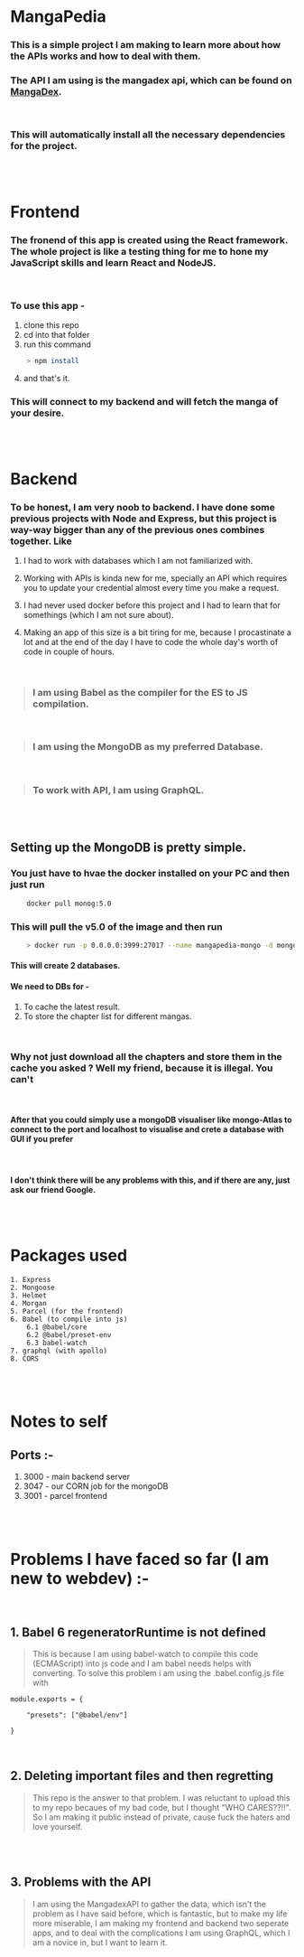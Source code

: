 # MangaPedia

### This is a simple project I am making to learn more about how the APIs works and how to deal with them.

### The API I am using is the mangadex api, which can be found on [MangaDex](https://api.mangadex.org).

<br/>

### This will automatically install all the necessary dependencies for the project.

<br/>
<br/>

# Frontend

### The fronend of this app is created using the React framework. The whole project is like a testing thing for me to hone my JavaScript skills and learn React and NodeJS.

<br/>

### To use this app -

1. clone this repo
2. cd into that folder
3. run this command

```sh
    > npm install
```

4. and that's it.

### This will connect to my backend and will fetch the manga of your desire.

<br/>
<br/>

# Backend

### To be honest, I am very noob to backend. I have done some previous projects with Node and Express, but this project is way-way bigger than any of the previous ones combines together. Like

1. I had to work with databases which I am not familiarized with.
2. Working with APIs is kinda new for me, specially an API which requires you to update your credential almost every time you make a request.
3. I had never used docker before this project and I had to learn that for somethings (which I am not sure about).
4. Making an app of this size is a bit tiring for me, because I procastinate a lot and at the end of the day I have to code the whole day's worth of code in couple of hours.

   <br/>

> ### I am using Babel as the compiler for the ES to JS compilation.

<br/>

> ### I am using the MongoDB as my preferred Database.

<br/>

> ### To work with API, I am using GraphQL.

<br/>
<br/>

## **Setting up the MongoDB is pretty simple.**

### You just have to hvae the docker installed on your PC and then just run

```sh
    docker pull monog:5.0
```

### This will pull the v5.0 of the image and then run

```sh
    > docker run -p 0.0.0.0:3999:27017 --name mangapedia-mongo -d mongo:latest
```

#### This will create 2 databases.

#### We need to DBs for -

1. To cache the latest result.
2. To store the chapter list for different mangas.

<br/>

### Why not just download all the chapters and store them in the cache you asked ? Well my friend, because it is illegal. You can't

<br/>

#### After that you could simply use a mongoDB visualiser like mongo-Atlas to connect to the port and localhost to visualise and crete a database with GUI if you prefer

<br/>

#### I don't think there will be any problems with this, and if there are any, just ask our friend Google.

<br/>
<br/>

# Packages used

    1. Express
    2. Mongoose
    3. Helmet
    4. Morgan
    5. Parcel (for the frontend)
    6. Babel (to compile into js)
        6.1 @babel/core
        6.2 @babel/preset-env
        6.3 babel-watch
    7. graphql (with apollo)
    8. CORS

<br/>
<br/>

# Notes to self

## Ports :-

1. 3000 - main backend server
2. 3047 - our CORN job for the mongoDB
3. 3001 - parcel frontend

<br/>
<br/>

# Problems I have faced so far (I am new to webdev) :-

<br/>

## 1. Babel 6 regeneratorRuntime is not defined

> This is because I am using babel-watch to compile this code (ECMAScript) into js code and I am babel needs helps with converting. To solve this problem i am using the .babel.config.js file with

    module.exports = {

        "presets": ["@babel/env"]

    }

<br/>

## 2. Deleting important files and then regretting

> This repo is the answer to that problem. I was reluctant to upload this to my repo becaues of my bad code, but I thought "WHO CARES??!!". So I am making it public instead of private, cause fuck the haters and love yourself.

<br/>
<br/>

## 3. Problems with the API

> I am using the MangadexAPI to gather the data, which isn't the problem as I have said before, which is fantastic, but to make my life more miserable, I am making my frontend and backend two seperate apps, and to deal with the complications I am using GraphQL, which I am a novice in, but I want to learn it.
